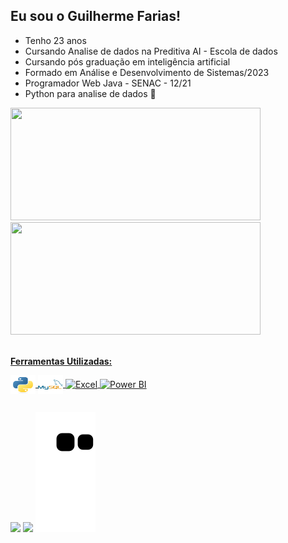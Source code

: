 ## Eu sou o Guilherme Farias! 
- Tenho 23 anos
- Cursando Analise de dados na Preditiva AI - Escola de dados
- Cursando pós graduação em inteligência artificial
- Formado em Análise e Desenvolvimento de Sistemas/2023
- Programador Web Java - SENAC - 12/21
- Python para analise de dados 🐍

<div>
  <a href="https://github.com/xxfarias">
  <img height="180em" width=400 src="https://github-readme-stats.vercel.app/api?username=xxfarias&show_icons=true&theme=highcontrast&include_all_commits=true&count_private=true"/>
  <img height="180em" width=400 src="https://github-readme-stats.vercel.app/api/top-langs/?username=xxfarias&layout=compact&langs_count=7&theme=highcontrast"/>
</div>

<div style="display: inline_block"><br>
  <p><strong>Ferramentas Utilizadas:</strong></p>
  <img align="center" alt="Python" height="30" width="40" src="https://raw.githubusercontent.com/devicons/devicon/master/icons/python/python-original.svg">
  <img align="center" alt="MySQL" height="30" width="40" src="https://raw.githubusercontent.com/devicons/devicon/master/icons/mysql/mysql-original-wordmark.svg">
  <img align="center" alt="Excel" height="30" width="40" src="https://raw.githubusercontent.com/devicons/devicon/master/icons/excel/excel-original.svg">
  <img align="center" alt="Power BI" height="30" width="40" src="https://cdn.simpleicons.org/powerbi/F2C811">
</div>
  
  ##
 
<div> 
  <a href = "mailto:gui-oliveira05@live.com"><img src="https://img.shields.io/badge/Microsoft_Outlook-0078D4?style=for-the-badge&logo=microsoft-outlook&logoColor=white" target="_blank"></a>
  <a href="https://www.linkedin.com/in/guilherme-farias-26592b175/" target="_blank"><img src="https://img.shields.io/badge/-LinkedIn-%230077B5?style=for-the-badge&logo=linkedin&logoColor=white" target="_blank"></a> 
 
  <img src="https://github.com/xxfarias/xxfarias/blob/output/github-contribution-grid-snake.svg"/>
 
</div>
